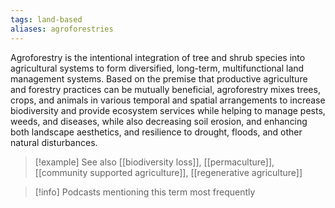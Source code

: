 ```yaml
---
tags: land-based
aliases: agroforestries
---
```


Agroforestry is the intentional integration of tree and shrub species into agricultural systems to form diversified, long-term, multifunctional land management systems. Based on the premise that productive agriculture and forestry practices can be mutually beneficial, agroforestry mixes trees, crops, and animals in various temporal and spatial arrangements to increase biodiversity and provide ecosystem services while helping to manage pests, weeds, and diseases, while also decreasing soil erosion, and enhancing both landscape aesthetics, and resilience to drought, floods, and other natural disturbances.

> [!example] See also
> [[biodiversity loss]], [[permaculture]], [[community supported agriculture]], [[regenerative agriculture]]

> [!info] Podcasts mentioning this term most frequently